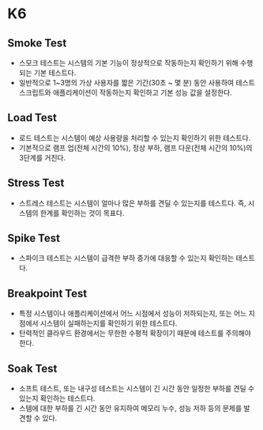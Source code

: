 # K6

## Smoke Test
+ 스모크 테스트는 시스템의 기본 기능이 정상적으로 작동하는지 확인하기 위해 수행되는 기본 테스트다.
+ 일반적으로 1~3명의 가상 사용자를 짧은 기간(30초 ~ 몇 분) 동안 사용하여 테스트 스크립트와 애플리케이션이 작동하는지 확인하고 기본 성능 값을 설정한다.

## Load Test
+ 로드 테스트는 시스템이 예상 사용량을 처리할 수 있는지 확인하기 위한 테스트다.
+ 기본적으로 램프 업(전체 시간의 10%), 정상 부하, 램프 다운(전체 시간의 10%)의 3단계를 거친다.

## Stress Test
+ 스트레스 테스트는 시스템이 얼마나 많은 부하를 견딜 수 있는지를 테스트다. 즉, 시스템의 한계를 확인하는 것이 목표다.

## Spike Test
+ 스파이크 테스트는 시스템이 급격한 부하 증가에 대응할 수 있는지 확인하는 테스트다.

## Breakpoint Test
+ 특정 시스템이나 애플리케이션에서 어느 시점에서 성능이 저하되는지, 또는 어느 지점에서 시스템이 실패하는지를 확인하기 위한 테스트다.
+ 탄력적인 클라우드 환경에서는 무한한 수평적 확장이기 때문에 테스트를 주의해야한다.

## Soak Test
+ 소프트 테스트, 또는 내구성 테스트는 시스템이 긴 시간 동안 일정한 부하를 견딜 수 있는지 확인하는 테스트다.
+ 스템에 대한 부하를 긴 시간 동안 유지하여 메모리 누수, 성능 저하 등의 문제를 발견할 수 있다.




